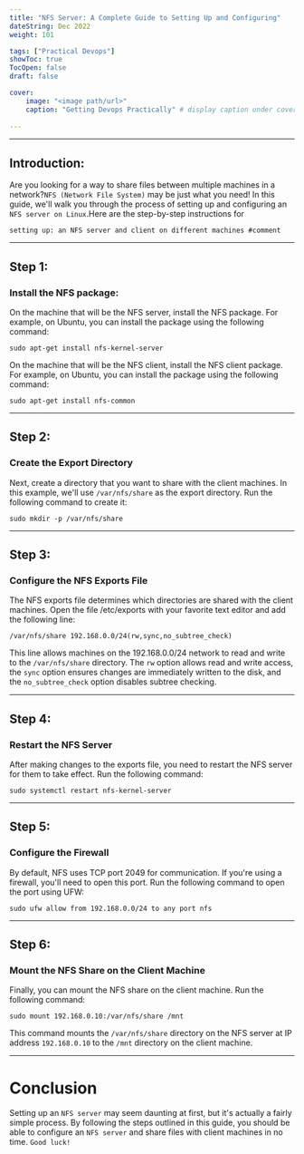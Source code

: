 ```yaml
---
title: "NFS Server: A Complete Guide to Setting Up and Configuring"
dateString: Dec 2022
weight: 101

tags: ["Practical Devops"]
showToc: true
TocOpen: false
draft: false

cover:
    image: "<image path/url>" 
    caption: "Getting Devops Practically" # display caption under cover
    
---
```

  
____________________________________________________________________________________________________________   
    
    
## Introduction: 
Are you looking for a way to share files between multiple machines in a network?`NFS (Network File System)` may be just what you need! In this guide, we'll walk  you through the process of setting up and configuring an `NFS server on Linux`.Here are the step-by-step instructions for 
 
```    
setting up: an NFS server and client on different machines #comment
```

    
____________________________________________________________________________________________________________   
    
## Step 1: 
### Install the NFS package:

On the machine that will be the NFS server, install the NFS package. For example, on Ubuntu, you can install the package using the following command:

```
sudo apt-get install nfs-kernel-server
```
    
On the machine that will be the NFS client, install the NFS client package. For example, on Ubuntu, you can install the package using the following command:

```
sudo apt-get install nfs-common
```  
    
    
    
____________________________________________________________________________________________________________    
    
    
## Step 2: 
### Create the Export Directory
Next, create a directory that you want to share with the client machines. In this example, we'll use `/var/nfs/share` as the export directory. Run the following command to create it:


```
sudo mkdir -p /var/nfs/share
```   
    
____________________________________________________________________________________________________________   
    
    
## Step 3: 
### Configure the NFS Exports File
The NFS exports file determines which directories are shared with the client machines. Open the file /etc/exports with your favorite text editor and add the following line:



    /var/nfs/share 192.168.0.0/24(rw,sync,no_subtree_check)
This line allows machines on the 192.168.0.0/24 network to read and write to the `/var/nfs/share` directory. The `rw` option allows read and write access, the `sync` option ensures changes are immediately written to the disk, and the `no_subtree_check` option disables subtree checking.

____________________________________________________________________________________________________________       
    
    
## Step 4: 
### Restart the NFS Server
After making changes to the exports file, you need to restart the NFS server for them to take effect. Run the following command:


    sudo systemctl restart nfs-kernel-server
    
 ____________________________________________________________________________________________________________   
    
    
## Step 5: 
### Configure the Firewall
By default, NFS uses TCP port 2049 for communication. If you're using a firewall, you'll need to open this port. Run the following command to open the port using UFW:

```
sudo ufw allow from 192.168.0.0/24 to any port nfs
```
    
____________________________________________________________________________________________________________   
    
    
## Step 6: 
### Mount the NFS Share on the Client Machine
Finally, you can mount the NFS share on the client machine. Run the following command:


    sudo mount 192.168.0.10:/var/nfs/share /mnt
This command mounts the `/var/nfs/share` directory on the NFS server at IP address `192.168.0.10` to the `/mnt` directory on the client machine.

    
____________________________________________________________________________________________________________       
    
    
# Conclusion
Setting up an `NFS server` may seem daunting at first, but it's actually a fairly simple process. By following the steps outlined in this guide, you should be able to configure an `NFS server` and share files with client machines in no time. `Good luck!`   

    
    
